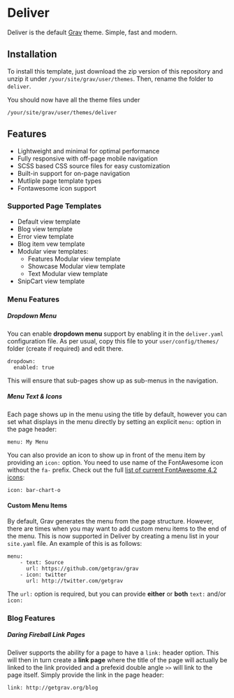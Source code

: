 # Deliver
Deliver is the default [Grav][grav] theme. Simple, fast and modern.

## Installation
To install this template, just download the zip version of this repository and unzip it under `/your/site/grav/user/themes`.  Then, rename the folder to `deliver`.

You should now have all the theme files under

	/your/site/grav/user/themes/deliver
	
[grav]: http://github.com/getgrav/grav
[afterburner2]: http://www.rockettheme.com/joomla-templates/afterburner2

## Features

* Lightweight and minimal for optimal performance
* Fully responsive with off-page mobile navigation
* SCSS based CSS source files for easy customization
* Built-in support for on-page navigation
* Mutliple page template types
* Fontawesome icon support

### Supported Page Templates

* Default view template
* Blog view template
* Error view template
* Blog item vew template
* Modular view templates:
  * Features Modular view template
  * Showcase Modular view template
  * Text Modular view template
* SnipCart view template

### Menu Features

##### Dropdown Menu

You can enable **dropdown menu** support by enabling it in the `deliver.yaml` configuration file. As per usual, copy this file to your `user/config/themes/` folder (create if required) and edit there.

```
dropdown:
  enabled: true
```

This will ensure that sub-pages show up as sub-menus in the navigation.

##### Menu Text & Icons

Each page shows up in the menu using the title by default, however you can set what displays in the menu directly by setting an explicit `menu:` option in the page header:

```
menu: My Menu
```

You can also provide an icon to show up in front of the menu item by providing an `icon:` option.  You need to use name of the FontAwesome icon without the `fa-` prefix.  Check out the full [list of current FontAwesome 4.2 icons](http://fortawesome.github.io/Font-Awesome/icons/):

```
icon: bar-chart-o
```

#### Custom Menu Items

By default, Grav generates the menu from the page structure.  However, there are times when you may want to add custom menu items to the end of the menu.  This is now supported in Deliver by creating a menu list in your `site.yaml` file.  An example of this is as follows:

```
menu:
    - text: Source
      url: https://github.com/getgrav/grav
    - icon: twitter
      url: http://twitter.com/getgrav
```

The `url:` option is required, but you can provide **either** or **both** `text:` and/or `icon:`

### Blog Features

##### Daring Fireball Link Pages

Deliver supports the ability for a page to have a `link:` header option.  This will then in turn create a **link page** where the title of the page will actually be linked to the link provided and a prefexid double angle `>>` will link to the page itself.  Simply provide the link in the page header:

```
link: http://getgrav.org/blog
```